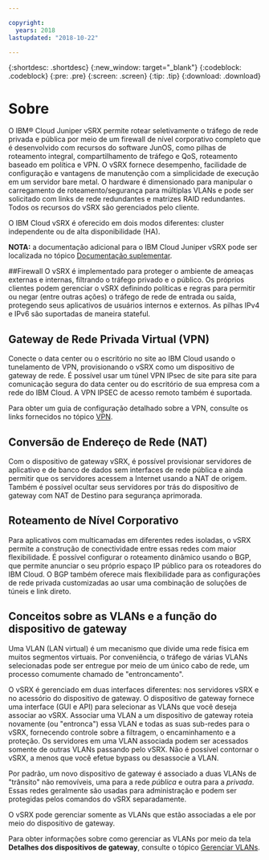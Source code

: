 ```yaml
---

copyright:
  years: 2018
lastupdated: "2018-10-22"

---
```


{:shortdesc: .shortdesc}
{:new_window: target="_blank"}
{:codeblock: .codeblock}
{:pre: .pre}
{:screen: .screen}
{:tip: .tip}
{:download: .download}

# Sobre
O IBM® Cloud Juniper vSRX permite rotear seletivamente o tráfego de rede privada e pública por meio de um firewall de nível corporativo completo que é desenvolvido com recursos do software JunOS, como pilhas de roteamento integral, compartilhamento de tráfego e QoS, roteamento baseado em política e VPN. O vSRX fornece desempenho, facilidade de configuração e vantagens de manutenção com a simplicidade de execução em um servidor bare metal. O hardware é dimensionado para manipular o carregamento de roteamento/segurança para múltiplas VLANs e pode ser solicitado com links de rede redundantes e matrizes RAID redundantes. Todos os recursos do vSRX são gerenciados pelo cliente.

O IBM Cloud vSRX é oferecido em dois modos diferentes: cluster independente ou de alta disponibilidade (HA).

**NOTA:** a documentação adicional para o IBM Cloud Juniper vSRX pode ser localizada no tópico [Documentação suplementar](vsrx-docs.html).

##Firewall
O vSRX é implementado para proteger o ambiente de ameaças externas e internas, filtrando o tráfego privado e o público. Os próprios clientes podem gerenciar o vSRX definindo políticas e regras para permitir ou negar (entre outras ações) o tráfego de rede de entrada ou saída, protegendo seus aplicativos de usuários internos e externos. As pilhas IPv4 e IPv6 são suportadas de maneira stateful.

## Gateway de Rede Privada Virtual (VPN)
Conecte o data center ou o escritório no site ao IBM Cloud usando o tunelamento de VPN, provisionando o vSRX como um dispositivo de gateway de rede. É possível usar um túnel VPN IPsec de site para site para comunicação segura do data center ou do escritório de sua empresa com a rede do IBM Cloud. A VPN IPSEC de acesso remoto também é suportada.

Para obter um guia de configuração detalhado sobre a VPN, consulte os links fornecidos no tópico [VPN](vpn.html).

## Conversão de Endereço de Rede (NAT)
Com o dispositivo de gateway vSRX, é possível provisionar servidores de aplicativo e de banco de dados sem interfaces de rede pública e ainda permitir que os servidores acessem a Internet usando a NAT de origem. Também é possível ocultar seus servidores por trás do dispositivo de gateway com NAT de Destino para segurança aprimorada.

## Roteamento de Nível Corporativo
Para aplicativos com multicamadas em diferentes redes isoladas, o vSRX permite a construção de conectividade entre essas redes com maior flexibilidade. É possível configurar o roteamento dinâmico usando o BGP, que permite anunciar o seu próprio espaço IP público para os roteadores do IBM Cloud. O BGP também oferece mais flexibilidade para as configurações de rede privada customizadas ao usar uma combinação de soluções de túneis e link direto.

## Conceitos sobre as VLANs e a função do dispositivo de gateway
Uma VLAN (LAN virtual) é um mecanismo que divide uma rede física em muitos segmentos virtuais. Por conveniência, o tráfego de várias VLANs selecionadas pode ser entregue por meio de um único cabo de rede, um processo comumente chamado de "entroncamento".

O vSRX é gerenciado em duas interfaces diferentes: nos servidores vSRX e no acessório do dispositivo de gateway. O dispositivo de gateway fornece uma interface (GUI e API) para selecionar as VLANs que você deseja associar ao vSRX. Associar uma VLAN a um dispositivo de gateway roteia novamente (ou "entronca") essa VLAN e todas as suas sub-redes para o vSRX, fornecendo controle sobre a filtragem, o encaminhamento e a proteção. Os servidores em uma VLAN associada podem ser acessados somente de outras VLANs passando pelo vSRX. Não é possível contornar o vSRX, a menos que você efetue bypass ou desassocie a VLAN.

Por padrão, um novo dispositivo de gateway é associado a duas VLANs de "trânsito" não removíveis, uma para a rede _pública_ e outra para a _privada_. Essas redes geralmente são usadas para administração e podem ser protegidas pelos comandos do vSRX separadamente.

O vSRX pode gerenciar somente as VLANs que estão associadas a ele por meio do dispositivo de gateway.

Para obter informações sobre como gerenciar as VLANs por meio da tela **Detalhes dos dispositivos de gateway**, consulte o tópico [Gerenciar VLANs](manage-vlans.html).
